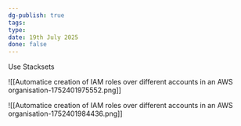 ```yaml
---
dg-publish: true
tags: 
type: 
date: 19th July 2025
done: false
---
```


Use Stacksets

![[Automatice creation of IAM roles over different accounts in an AWS organisation-1752401975552.png]]

![[Automatice creation of IAM roles over different accounts in an AWS organisation-1752401984436.png]]